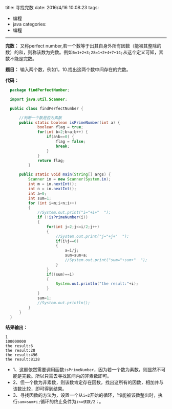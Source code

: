 title: 寻找完数
date: 2016/4/16 10:08:23
tags:
- 编程
- java
categories:
- 编程
---

**完数：** 又称perfect number,若一个数等于出其自身外所有因数（能被其整除的数）的和，则称该数为完数。例如`6=1+2+3;28=1+2+4+7+14;`从这个定义可知，素数不能是完数。

<!-- more -->

**题目：** 输入两个数，例如1，10.找出这两个数中间存在的完数。

**代码：**
```java
  package findPerfectNumber;

  import java.util.Scanner;

  public class findPerfectNumber {

      //判断一个数是否为素数
      public static boolean isPrimeNumber(int a) {
              boolean flag = true;
              for(int b=2;b<a;b++) {
                  if(a%b==0) {
                      flag = false;
                      break;
                  }
              }
              return flag;
          }

      public static void main(String[] args) {
          Scanner in = new Scanner(System.in);
          int m = in.nextInt();
          int n = in.nextInt();
          int a=0;
          int sum=1;
          for (int i=m;i<n;i++)
          {
              //System.out.print("i="+i+"  ");
              if (!isPrimeNumber(i))
              {
                  for(int j=2;j<=i/2;j++)
                  {
                      //System.out.print("j="+j+"  ");
                      if(i%j==0)
                      {
                          a=i/j;
                          sum=sum+a;
                          //System.out.print("sum="+sum+"  ");
                      }
                  }
                  if((sum)==i)
                  {
                      System.out.println("the result:"+i);
                  }    
              }
              sum=1;
              //System.out.println();
          }
      }
  }
```

**结果输出：**

    1
    100000000
    the result:6
    the result:28
    the result:496
    the result:8128

- 1、这题依然需要调用函数`isPrimeNumber`，因为若一个数为素数，则显然不可能是完数。所以只需去寻找区间内的非素数即可。
- 2、但一个数为非素数，则该数肯定存在因数，找出这所有的因数，相加并与该数比较，即可得到结果。
- 3、寻找因数的方法为，设置一个从`i=2`开始的循环，当i能被该数整出时，执行`sum=sum+i;`循环的终止条件为`i<=该数/2；`。

